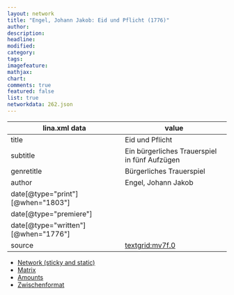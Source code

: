 ```yaml
---
layout: network
title: "Engel, Johann Jakob: Eid und Pflicht (1776)"
author:
description:
headline:
modified:
category:
tags:
imagefeature: 
mathjax: 
chart: 
comments: true
featured: false
list: true
networkdata: 262.json
---
```

lina.xml data  | value
------------- | -------------
title|Eid und Pflicht
subtitle|Ein bürgerliches Trauerspiel in fünf Aufzügen
genretitle|Bürgerliches Trauerspiel
author|Engel, Johann Jakob
date[@type="print"][@when="1803"]|
date[@type="premiere"]|
date[@type="written"][@when="1776"]|
source|[textgrid:mv7f.0](https://textgridlab.org/1.0/tgcrud-public/rest/textgrid:mv7f.0/data)



* [Network (sticky and static)](/linas/network262)
* [Matrix](/linas/matrix262)
* [Amounts](/linas/amount262)
* [Zwischenformat](/linas/lina262 )
